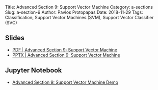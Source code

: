 Title: Advanced Section 9: Support Vector Machine
Category: a-sections
Slug: a-section-9
Author: Pavlos Protopapas
Date: 2018-11-29
Tags: Classification, Support Vector Machines (SVM), Support Vector Classifier (SVC)


## Slides

- [PDF | Advanced Section 9: Support Vector Machine]({attach}presentation/a_section9_svm.pdf)
- [PPTX | Advanced Section 9: Support Vector Machine]({attach}presentation/a_section9_svm.pptx)


## Jupyter Notebook

- [Advanced Section 9: Support Vector Machine Demo]({filename}notebook/a_section9_svm.ipynb)

